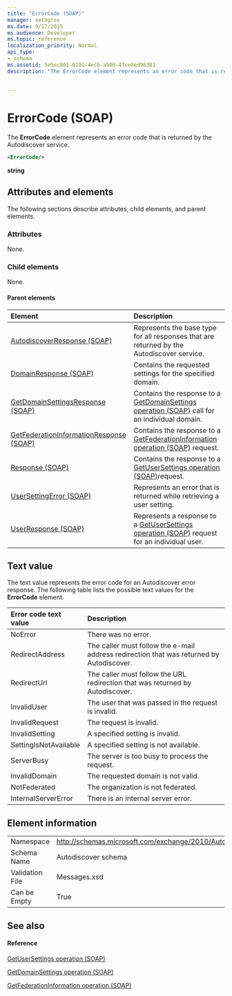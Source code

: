 ```yaml
---
title: "ErrorCode (SOAP)"
manager: sethgros
ms.date: 9/17/2015
ms.audience: Developer
ms.topic: reference
localization_priority: Normal
api_type:
- schema
ms.assetid: 5e5ec861-0191-4ecb-a906-47ce8ed96381
description: "The ErrorCode element represents an error code that is returned by the Autodiscover service."
 
 
---
```


# ErrorCode (SOAP)

The **ErrorCode** element represents an error code that is returned by the Autodiscover service. 
  
```XML
<ErrorCode/>
```

 **string**
## Attributes and elements

The following sections describe attributes, child elements, and parent elements.
  
### Attributes

None.
  
### Child elements

None.
  
#### Parent elements

|**Element**|**Description**|
|:-----|:-----|
|[AutodiscoverResponse (SOAP)](autodiscoverresponse-soap.md) <br/> |Represents the base type for all responses that are returned by the Autodiscover service.  <br/> |
|[DomainResponse (SOAP)](domainresponse-soap.md) <br/> |Contains the requested settings for the specified domain.  <br/> |
|[GetDomainSettingsResponse (SOAP)](getdomainsettingsresponse-soap.md) <br/> |Contains the response to a [GetDomainSettings operation (SOAP)](getdomainsettings-operation-soap.md) call for an individual domain.  <br/> |
|[GetFederationInformationResponse (SOAP)](getfederationinformationresponse-soap.md) <br/> |Contains the response to a [GetFederationInformation operation (SOAP)](getfederationinformation-operation-soap.md) request.  <br/> |
|[Response (SOAP)](response-soap.md) <br/> |Contains the response to a [GetUserSettings operation (SOAP)](getusersettings-operation-soap.md)request.  <br/> |
|[UserSettingError (SOAP)](usersettingerror-soap.md) <br/> |Represents an error that is returned while retrieving a user setting.  <br/> |
|[UserResponse (SOAP)](userresponse-soap.md) <br/> |Represents a response to a [GetUserSettings operation (SOAP)](getusersettings-operation-soap.md) request for an individual user.  <br/> |
   
## Text value

The text value represents the error code for an Autodiscover error response. The following table lists the possible text values for the **ErrorCode** element. 
  
|**Error code text value**|**Description**|
|:-----|:-----|
|NoError  <br/> |There was no error.  <br/> |
|RedirectAddress  <br/> |The caller must follow the e-mail address redirection that was returned by Autodiscover.  <br/> |
|RedirectUrl  <br/> |The caller must follow the URL redirection that was returned by Autodiscover.  <br/> |
|InvalidUser  <br/> |The user that was passed in the request is invalid.  <br/> |
|InvalidRequest  <br/> |The request is invalid.  <br/> |
|InvalidSetting  <br/> |A specified setting is invalid.  <br/> |
|SettingIsNotAvailable  <br/> |A specified setting is not available.  <br/> |
|ServerBusy  <br/> |The server is too busy to process the request.  <br/> |
|InvalidDomain  <br/> |The requested domain is not valid.  <br/> |
|NotFederated  <br/> |The organization is not federated.  <br/> |
|InternalServerError  <br/> |There is an internal server error.  <br/> |
   
## Element information

|||
|:-----|:-----|
|Namespace  <br/> |http://schemas.microsoft.com/exchange/2010/Autodiscover  <br/> |
|Schema Name  <br/> |Autodiscover schema  <br/> |
|Validation File  <br/> |Messages.xsd  <br/> |
|Can be Empty  <br/> |True  <br/> |
   
## See also

#### Reference

[GetUserSettings operation (SOAP)](getusersettings-operation-soap.md)
  
[GetDomainSettings operation (SOAP)](getdomainsettings-operation-soap.md)
  
[GetFederationInformation operation (SOAP)](getfederationinformation-operation-soap.md)

